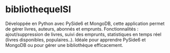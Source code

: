 # bibliothequeISI
Développée en Python avec PySide6 et MongoDB, cette application permet de gérer livres, auteurs, abonnés et emprunts. Fonctionnalités : ajout/suppression de livres, suivi des emprunts, statistiques en temps réel (livres disponibles, populaires..). Idéale pour apprendre PySide6 et MongoDB ou pour gérer une bibliothèque efficacement.
